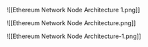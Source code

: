 
![[Ethereum Network Node Architecture 1.png]]

![[Ethereum Network Node Architecture.png]]



![[Ethereum Network Node Architecture-1.png]]

